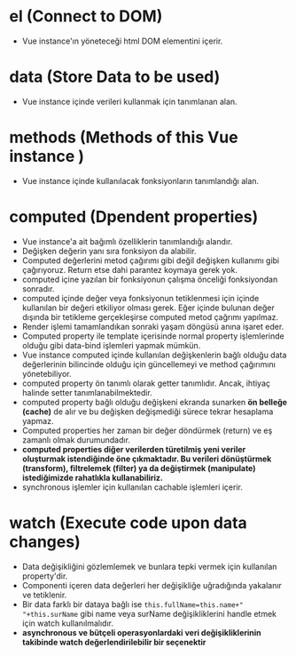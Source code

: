 # **el** (Connect to DOM)
- Vue instance'ın yöneteceği html DOM elementini içerir.

# **data** (Store Data to be used)
- Vue instance içinde verileri kullanmak için tanımlanan alan.

# **methods** (Methods of this Vue instance )
- Vue instance içinde kullanılacak fonksiyonların tanımlandığı alan.

# **computed** (Dpendent properties)
- Vue instance'a ait bağımlı özelliklerin tanımlandığı alandır.
- Değişken değerin yanı sıra fonksiyon da alabilir.
- Computed değerlerini metod çağırımı gibi değil değişken kullanımı gibi çağırıyoruz. Return etse dahi parantez koymaya gerek yok.
- computed içine yazılan bir fonksiyonun çalışma önceliği fonksiyondan sonradır.
- computed içinde değer veya fonksiyonun tetiklenmesi için içinde kullanılan bir değeri etkiliyor olması gerek. Eğer içinde bulunan değer dışında bir tetikleme gerçekleşirse computed metod çağrımı yapılmaz.
- Render işlemi tamamlandıkan sonraki yaşam döngüsü anına işaret eder.
- Computed property ile template içerisinde normal property işlemlerinde olduğu gibi data-bind işlemleri yapmak mümkün.
- Vue instance computed içinde kullanılan değişkenlerin bağlı olduğu data değerlerinin bilincinde olduğu için güncellemeyi ve method çağırımını yönetebiliyor.
- computed property ön tanımlı olarak getter tanımlıdır. Ancak, ihtiyaç halinde setter tanımlanabilmektedir.
- computed property bağlı olduğu değişkeni ekranda sunarken **ön belleğe (cache)** de alır ve bu değişken değişmediği sürece tekrar hesaplama yapmaz.
- Computed properties her zaman bir değer döndürmek (return) ve eş zamanlı olmak durumundadır.
- **computed properties diğer verilerden türetilmiş yeni veriler oluşturmak istendiğinde öne çıkmaktadır. Bu verileri dönüştürmek (transform), filtrelemek (filter) ya da değiştirmek (manipulate) istediğimizde rahatlıkla kullanabiliriz.**
- synchronous işlemler için kullanılan cachable işlemleri içerir.

# **watch** (Execute code upon data changes)
- Data değişikliğini gözlemlemek ve bunlara tepki vermek için kullanılan property'dir.
- Componenti içeren data değerleri her değişikliğe uğradığında yakalanır ve tetiklenir.
- Bir data farklı bir dataya bağlı ise `this.fullName=this.name+" "+this.surName` gibi name veya surName değişikliklerini handle etmek için watch kullanılmalıdır.
- **asynchronous ve bütçeli operasyonlardaki veri değişikliklerinin takibinde watch değerlendirilebilir bir seçenektir**